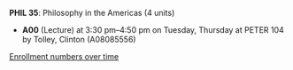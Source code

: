 **PHIL 35**: Philosophy in the Americas (4 units)

- **A00** (Lecture) at 3:30 pm–4:50 pm on Tuesday, Thursday at PETER 104 by Tolley, Clinton (A08085556)

[Enrollment numbers over time](./PHIL35.tsv)
